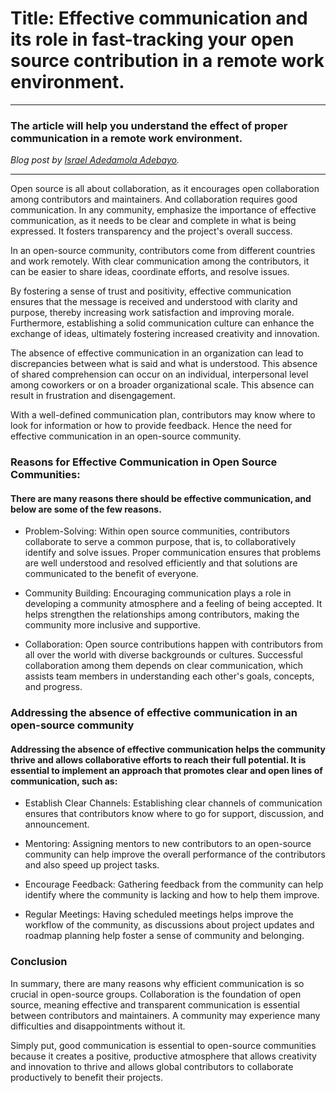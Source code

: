 # Title: **Effective communication and its role in fast-tracking your open source contribution in a remote work environment.**

***

### **The article will help you understand the effect of proper communication in a remote work environment.**


*Blog post by [Israel Adedamola Adebayo](https://github.com/KamiNation).*

***

Open source is all about collaboration, as it encourages open collaboration among contributors and maintainers. And collaboration requires good communication. In any community,  emphasize the importance of effective communication, as it needs to be clear and complete in what is being expressed. It fosters transparency and the project's overall success. 

In an open-source community, contributors come from different countries and work remotely. With clear communication among the contributors, it can be easier to share ideas, coordinate efforts, and resolve issues.

By fostering a sense of trust and positivity, effective communication ensures that the message is received and understood with clarity and purpose, thereby increasing work satisfaction and improving morale. Furthermore, establishing a solid communication culture can enhance the exchange of ideas, ultimately fostering increased creativity and innovation.

The absence of effective communication in an organization can lead to discrepancies between what is said and what is understood. This absence of shared comprehension can occur on an individual, interpersonal level among coworkers or on a broader organizational scale. This absence can result in frustration and disengagement.

With a well-defined communication plan, contributors may know where to look for information or how to provide feedback. Hence the need for effective communication in an open-source community.

### **Reasons for Effective Communication in Open Source Communities:**

#### There are many reasons there should be effective communication, and below are some of the few reasons.

- Problem-Solving: Within open source communities, contributors collaborate to serve a common purpose, that is, to collaboratively identify and solve issues. Proper communication ensures that problems are well understood and resolved efficiently and that solutions are communicated to the benefit of everyone.

- Community Building: Encouraging communication plays a role in developing a community atmosphere and a feeling of being accepted. It helps strengthen the relationships among contributors, making the community more inclusive and supportive.

- Collaboration: Open source contributions happen with contributors from all over the world with diverse backgrounds or cultures. Successful collaboration among them depends on clear communication, which assists team members in understanding each other's goals, concepts, and progress.


### **Addressing the absence of effective communication in an open-source community**

#### Addressing the absence of effective communication helps the community thrive and allows collaborative efforts to reach their full potential. It is essential to implement an approach that promotes clear and open lines of communication, such as:

- Establish Clear Channels: Establishing clear channels of communication ensures that contributors know where to go for support, discussion, and announcement.

- Mentoring: Assigning mentors to new contributors to an open-source community can help improve the overall performance of the contributors and also speed up project tasks.

- Encourage Feedback: Gathering feedback from the community can help identify where the community is lacking and how to help them improve.

- Regular Meetings: Having scheduled meetings helps improve the workflow of the community, as discussions about project updates and roadmap planning help foster a sense of community and belonging.


### **Conclusion**

In summary, there are many reasons why efficient communication is so crucial in open-source groups. Collaboration is the foundation of open source, meaning effective and transparent communication is essential between contributors and maintainers. A community may experience many difficulties and disappointments without it.

Simply put, good communication is essential to open-source communities because it creates a positive, productive atmosphere that allows creativity and innovation to thrive and allows global contributors to collaborate productively to benefit their projects.

